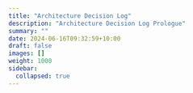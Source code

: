 ```yaml
---
title: "Architecture Decision Log"
description: "Architecture Decision Log Prologue"
summary: ""
date: 2024-06-16T09:32:59+10:00
draft: false
images: []
weight: 1000
sidebar:
  collapsed: true
---
```


